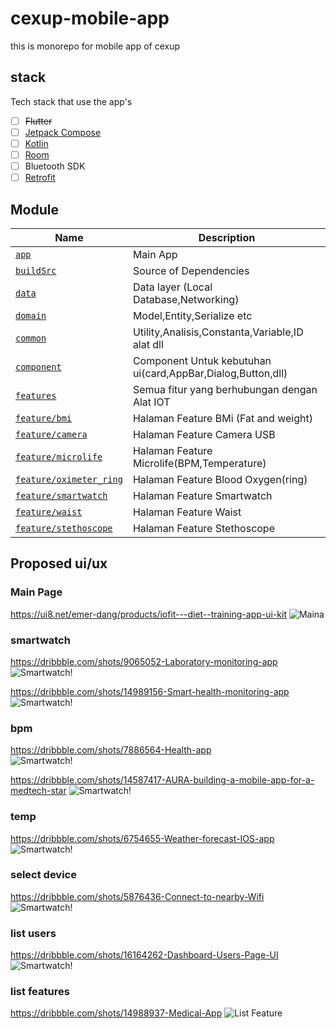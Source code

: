 # cexup-mobile-app

this is monorepo for mobile app of cexup

## stack
Tech stack that use the app's

- [ ] <del>Flutter</del>
- [ ] [Jetpack Compose](https://developer.android.com/jetpack/compose)
- [ ] [Kotlin](https://kotlinlang.org/)
- [ ] [Room](https://developer.android.com/training/data-storage/room?hl=id)
- [ ] Bluetooth SDK
- [ ] [Retrofit](https://square.github.io/retrofit/)

## Module

Name | Description
------------ | -------------
[`app`](app/README.md) | Main App
[`buildSrc`](buildSrc/README.md) | Source of Dependencies 
[`data`](data/README.md) | Data layer (Local Database,Networking)
[`domain`](domain/README.md) | Model,Entity,Serialize etc
[`common`](common/README.md) | Utility,Analisis,Constanta,Variable,ID alat dll
[`component`](component/README.md) | Component Untuk kebutuhan ui(card,AppBar,Dialog,Button,dll)
[`features`](features/README.md) | Semua fitur yang berhubungan dengan Alat IOT
[`feature/bmi`](features/bmi/README.md) | Halaman Feature BMi (Fat and weight)
[`feature/camera`](features/camera/README.md) | Halaman Feature Camera USB
[`feature/microlife`](features/microlife/README.md) | Halaman Feature Microlife(BPM,Temperature)
[`feature/oximeter_ring`](features/oximeter_ring/README.md) | Halaman Feature Blood Oxygen(ring)
[`feature/smartwatch`](features/smartwatch/README.md) | Halaman Feature Smartwatch
[`feature/waist`](features/waist/README.md) | Halaman Feature Waist
[`feature/stethoscope`](features/microlife/README.md) | Halaman Feature Stethoscope


## Proposed ui/ux
### Main Page

https://ui8.net/emer-dang/products/iofit---diet--training-app-ui-kit
![Maina](https://cdn.dribbble.com/users/3723323/screenshots/9735532/media/90b67a2bfc222e138c71f08da8374245.png?compress=1&resize=1000x400)

### smartwatch

https://dribbble.com/shots/9065052-Laboratory-monitoring-app
![Smartwatch!](https://cdn.dribbble.com/users/1777636/screenshots/9065052/media/f533d24a86cd425c0787dbe1f47f89c3.png?compress=1&resize=600x400 "Smartwatch")

https://dribbble.com/shots/14989156-Smart-health-monitoring-app
![Smartwatch!](https://cdn.dribbble.com/users/1859934/screenshots/14989156/media/f72845a7bd5f65d44d02db1e2566e696.png?compress=1&resize=600x400 "Smartwatch")

### bpm

https://dribbble.com/shots/7886564-Health-app <br>
![Smartwatch!](https://cdn.dribbble.com/users/1652584/screenshots/7886564/media/0e607c5767bd232cd93cec16bbfb85a0.png?compress=1&resize=600x400 "Smartwatch")

https://dribbble.com/shots/14587417-AURA-building-a-mobile-app-for-a-medtech-star
![Smartwatch!](https://cdn.dribbble.com/users/182457/screenshots/14587417/media/490d463c97a1b68cd579743f27330109.png?compress=1&resize=600x400 "Smartwatch")

### temp
https://dribbble.com/shots/6754655-Weather-forecast-IOS-app
![Smartwatch!](https://cdn.dribbble.com/users/1418924/screenshots/6754655/weather_app_-_dribbble_4x.png?compress=1&resize=600x400 "Smartwatch")



### select device
https://dribbble.com/shots/5876436-Connect-to-nearby-Wifi
![Smartwatch!](https://cdn.dribbble.com/users/473136/screenshots/5876436/artboard_copy_4x.png?compress=1&resize=600x400 "Smartwatch")

### list users
https://dribbble.com/shots/16164262-Dashboard-Users-Page-UI
![Smartwatch!](https://cdn.dribbble.com/users/2995076/screenshots/16164262/media/e86ccf793b89d79ffbe3b888aeae34cf.png?compress=1&resize=600x400 "Smartwatch")

### list features
https://dribbble.com/shots/14988937-Medical-App
![List Feature](https://cdn.dribbble.com/users/1182822/screenshots/14988937/media/08d042eea0a3de6416bb4eda42080ef7.png?compress=1&resize=600x400 "List")
